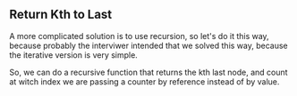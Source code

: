 ## Return Kth to Last

A more complicated solution is to use recursion,
so let's do it this way, because probably the
interviwer intended that we solved this way,
because the iterative version is very simple.

So, we can do a recursive function that returns
the kth last node, and count at witch index we
are passing a counter by reference instead of by value.
